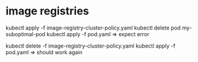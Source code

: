 # image registries
kubectl apply -f image-registry-cluster-policy.yaml
kubectl delete pod my-suboptimal-pod 
kubectl apply -f pod.yaml
=> expect error

kubectl delete -f image-registry-cluster-policy.yaml
kubectl apply -f pod.yaml
=> should work again
